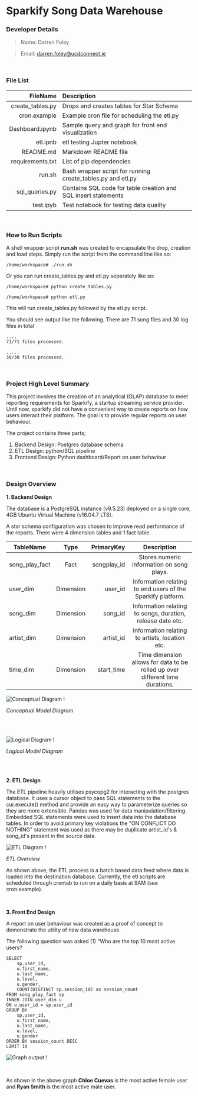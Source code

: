 # Sparkify Song Data Warehouse

### Developer Details

> Name: Darren Foley

> Email: <darren.foley@ucdconnect.ie>

<br/>

### File List 

| FileName          | Description                                                    |
|------------------:|:---------------------------------------------------------------|
| create_tables.py  | Drops and creates tables for Star Schema                       |
| cron.example      | Example cron file for scheduling the etl.py                    |
| Dashboard.ipynb   | Sample query and graph for front end visualization             |
| etl.ipnb          | etl testing Jupter notebook                                    |
| README.md         | Markdown README file                                           |
| requirements.txt  | List of pip dependencies                                       |
| run.sh            | Bash wrapper script for running create_tables.py and etl.py    |
| sql_queries.py    | Contains SQL code for table creation and SQL insert statements |
| test.ipyb         | Test notebook for testing data quality                         |


<br/>

### How to Run Scripts

A shell wrapper script **run.sh** was created to encapsulate the drop, creation and load steps. Simply run the script from the command line like so:</p>

```
/home/workspace# ./run.sh
```

Or you can run create_tables.py and etl.py seperately like so:


```
/home/workspace# python create_tables.py

/home/workspace# python etl.py
```


<p>This will run create_tables.py followed by the etl.py script.</p>

<p>You should see output like the following. There are 71 song files and 30 log files in total</p>

```
....
71/71 files processed.

.....
30/30 files processed.
```

<br/>

### Project High Level Summary

<p>This project involves the creation of an analytical (OLAP) database to meet reporting requirements for Sparkify, a startup streaming service provider. Until now, sparkify did not have a convenient way to create reports on how users interact their platform. The goal is to provide regular reports on user behaviour. 
    
The project contains three parts;
</p>

1. Backend Design: Postgres database schema
2. ETL Design: python/SQL pipeline
3. Frontend Design: Python dashboard/Report on user behaviour



<br/>

### Design Overview

**1. Backend Design**

<p>The database is a PostgreSQL instance (v9.5.23) deployed on a single core, 4GB Ubuntu Virtual Machine (v16.04.7 LTS).</p>

<p>A star schema configuration was chosen to improve read performance of the reports. There were 4 dimension tables and 1 fact table.</p>


| TableName      | Type        | PrimaryKey  | Description                                                                   |
|--------------  |:-----------:|------------:|:-----------------------------------------------------------------------------:|
| song_play_fact | Fact        | songplay_id | Stores numeric information on song plays.                                     |
| user_dim       | Dimension   | user_id     | Information relating to end users of the Sparkify platform.                   |
| song_dim       | Dimension   | song_id     | Information relating to songs, duration, release date etc.                    |
| artist_dim     | Dimension   | artist_id   | Information relating to artists, location etc.                                |
| time_dim       | Dimension   | start_time  | Time dimension allows for data to be rolled up over different time durations. |





![ Conceptual Diagram !](images/conceptual.png)

*Conceptual Model Diagram*


<br/>
<br/>


![ Logical Diagram !](images/logical2.png)

*Logical Model Diagram*

<br/>
<br/>

**2. ETL Design**

<p>The ETL pipeline heavily utilises psycopg2 for interacting with the postgres database. It uses a cursor object to pass SQL statements to the cur.execute() method and provide an easy way to parameterize queries so they are more extensible. Pandas was used for data manipulation/filtering. Embedded SQL statements were used to insert data into the database tables. In order to avoid primary key violations the "ON CONFLICT DO NOTHING" statement was used as there may be duplicate artist_id's & song_id's present in the source data.</p>


![ ETL Diagram !](images/etl_design.png)

*ETL Overview*

<p>As shown above, the ETL process is a batch based data feed where data is loaded into the destination database. Currently, the etl scripts are scheduled through crontab to run on a daily basis at 9AM (see cron.example).</p>




<br/>

**3. Front End Design**

<p>A report on user behaviour was created as a proof of concept to demonstrate the utility of new data warehouse.</p>

<p>The following question was asked (1) "Who are the top 10 most active users?</p>

```
SELECT
    sp.user_id,
    u.first_name,
    u.last_name,
    u.level,
    u.gender,
    COUNT(DISTINCT sp.session_id) as session_count
FROM song_play_fact sp
INNER JOIN user_dim u
ON u.user_id = sp.user_id
GROUP BY 
    sp.user_id,
    u.first_name,
    u.last_name,
    u.level,
    u.gender
ORDER BY session_count DESC
LIMIT 10
```

![ Graph output !](images/top_10_users.png)

<br/>

As shown in the above graph **Chloe Cuevas** is the most active female user and **Ryan Smith** is the most active male user.